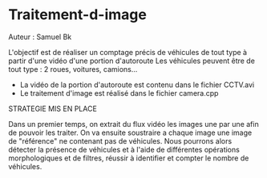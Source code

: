 # Traitement-d-image
Auteur : Samuel Bk

L'objectif est de réaliser un comptage précis de véhicules de tout type à partir d'une vidéo d'une portion d'autoroute
Les véhicules peuvent être de tout type : 2 roues, voitures, camions...
- La vidéo de la portion d'autoroute est contenu dans le fichier CCTV.avi
- Le traitement d'image est réalisé dans le fichier camera.cpp

STRATEGIE MIS EN PLACE

Dans un premier temps, on extrait du flux vidéo les images une par une afin de pouvoir les traiter.
On va ensuite soustraire a chaque image une image de "référence" ne contenant pas de véhicules.
Nous pourrons alors détecter la présence de véhicules et à l'aide de différentes opérations morphologiques et de filtres, réussir à identifier et compter le nombre de véhicules.



